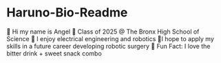 # Haruno-Bio-Readme

💜 Hi my name is Angel
💚 Class of 2025 @ The Bronx High School of Science
💜 I enjoy electrical engineering and robotics 
💚I hope to apply my skills in a future career developing robotic surgery 
💜 Fun Fact: I love the bitter drink + sweet snack combo 
